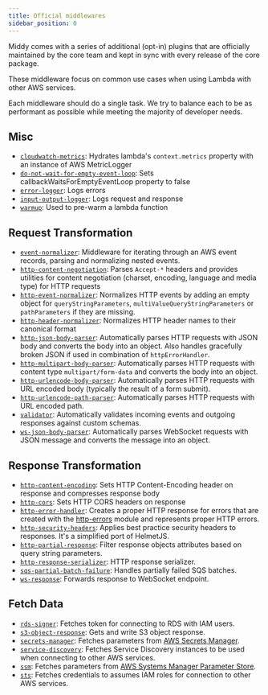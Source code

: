 ```yaml
---
title: Official middlewares
sidebar_position: 0
---
```


Middy comes with a series of additional (opt-in) plugins that are officially maintained by the core team and kept in sync with every release of the core package.

These middleware focus on common use cases when using Lambda with other AWS services.

Each middleware should do a single task. We try to balance each to be as performant as possible while meeting the majority of developer needs.


## Misc

- [`cloudwatch-metrics`](/docs/middlewares/cloudwatch-metrics): Hydrates lambda's `context.metrics` property with an instance of AWS MetricLogger
- [`do-not-wait-for-empty-event-loop`](/docs/middlewares/do-not-wait-for-empty-event-loop): Sets callbackWaitsForEmptyEventLoop property to false
- [`error-logger`](/docs/middlewares/error-logger): Logs errors
- [`input-output-logger`](/docs/middlewares/input-output-logger): Logs request and response
- [`warmup`](/docs/middlewares/warmup): Used to pre-warm a lambda function


## Request Transformation

- [`event-normalizer`](/docs/middlewares/event-normalizer): Middleware for iterating through an AWS event records, parsing and normalizing nested events.
- [`http-content-negotiation`](/docs/middlewares/http-content-negotiation): Parses `Accept-*` headers and provides utilities for content negotiation (charset, encoding, language and media type) for HTTP requests
- [`http-event-normalizer`](/docs/middlewares/http-event-normalizer): Normalizes HTTP events by adding an empty object for `queryStringParameters`, `multiValueQueryStringParameters` or `pathParameters` if they are missing.
- [`http-header-normalizer`](/docs/middlewares/http-header-normalizer): Normalizes HTTP header names to their canonical format
- [`http-json-body-parser`](/docs/middlewares/http-json-body-parser): Automatically parses HTTP requests with JSON body and converts the body into an object. Also handles gracefully broken JSON if used in combination of
  `httpErrorHandler`.
- [`http-multipart-body-parser`](/docs/middlewares/http-multipart-body-parser): Automatically parses HTTP requests with content type `multipart/form-data` and converts the body into an object.
- [`http-urlencode-body-parser`](/docs/middlewares/http-urlencode-body-parser): Automatically parses HTTP requests with URL encoded body (typically the result of a form submit).
- [`http-urlencode-path-parser`](/docs/middlewares/http-urlencode-path-parser): Automatically parses HTTP requests with URL encoded path.
- [`validator`](/docs/middlewares/validator): Automatically validates incoming events and outgoing responses against custom schemas.
- [`ws-json-body-parser`](/docs/middlewares/ws-json-body-parser): Automatically parses WebSocket requests with JSON message and converts the message into an object.

## Response Transformation

- [`http-content-encoding`](/docs/middlewares/http-content-encoding): Sets HTTP Content-Encoding header on response and compresses response body
- [`http-cors`](/docs/middlewares/http-cors): Sets HTTP CORS headers on response
- [`http-error-handler`](/docs/middlewares/http-error-handler): Creates a proper HTTP response for errors that are created with the [http-errors](https://www.npmjs.com/package/http-errors) module and represents proper HTTP errors.
- [`http-security-headers`](/docs/middlewares/http-security-headers): Applies best practice security headers to responses. It's a simplified port of HelmetJS.
- [`http-partial-response`](/docs/middlewares/http-partial-response): Filter response objects attributes based on query string parameters.
- [`http-response-serializer`](/docs/middlewares/http-response-serializer): HTTP response serializer.
- [`sqs-partial-batch-failure`](/docs/middlewares/sqs-partial-batch-failure): Handles partially failed SQS batches.
- [`ws-response`](/docs/middlewares/ws-response): Forwards response to WebSocket endpoint.


## Fetch Data

- [`rds-signer`](/docs/middlewares/rds-signer): Fetches token for connecting to RDS with IAM users.
- [`s3-object-response`](/docs/middlewares/s3-object-response): Gets and write S3 object response.
- [`secrets-manager`](/docs/middlewares/secrets-manager): Fetches parameters from [AWS Secrets Manager](https://docs.aws.amazon.com/secretsmanager/latest/userguide/intro.html).
- [`service-discovery`](/docs/middlewares/service-discovery): Fetches Service Discovery instances to be used when connecting to other AWS services.
- [`ssm`](/docs/middlewares/ssm): Fetches parameters from [AWS Systems Manager Parameter Store](https://docs.aws.amazon.com/systems-manager/latest/userguide/systems-manager-paramstore.html).
- [`sts`](/docs/middlewares/sts): Fetches credentials to assumes IAM roles for connection to other AWS services.
